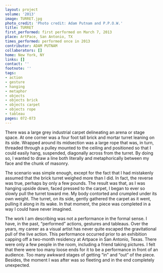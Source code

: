 ```yaml
---
layout: project
volume: '2013'
image: TURRET.jpg
photo_credit: 'Photo credit: Adam Putnam and P.P.O.W.'
title: TURRET
first_performed: first performed on March 7, 2013
place: ArtPace, San Antonio, TX
times_performed: performed once in 2013
contributor: ADAM PUTNAM
collaborators: []
home: New York, NY
links: []
contact: ''
footnote: ''
tags:
- action
- gesture
- hanging
- metaphor
- objects
- objects brick
- objects carpet
- objects rope
- tableau
pages: 072-073
---
```


There was a large grey industrial carpet delineating an arena or stage space. At one corner was a four foot tall brick and mortar turret leaning on its side. Wrapped around its midsection was a large rope that was, in turn, threaded through a pulley mounted to the ceiling and positioned so that I could easily hang, suspended, diagonally across from the turret. By doing so, I wanted to draw a line both literally and metaphorically between my face and the chunk of masonry.

The scenario was simple enough, except for the fact that I had mistakenly assumed that the brick turret weighed more than I did. In fact, the reverse was true, perhaps by only a few pounds. The result was that, as I was hanging upside down, faced pressed to the carpet, I began to ever so slowly pull the turret toward me. My body contorted and crumpled under its own weight. The turret, on its side, gently gathered the carpet as it went, pulling it along in its wake. In that moment, the piece was completed in a way I could have never imagined.

The work I am describing was not a performance in the formal sense. I have, in the past, “performed” actions, gestures and tableaus. Over the years, my career as a visual artist has never quite escaped the gravitational pull of the live action. This performance occurred prior to an exhibition capping off a two-month residency at Artpace in San Antonio, Texas. There were only a few people in the room, including a friend taking pictures. I felt that there were too many loose ends for it to be a performance in front of an audience. Too many awkward stages of getting “in” and “out” of the piece. Besides, the moment I was after was so fleeting and in the end completely unexpected.
